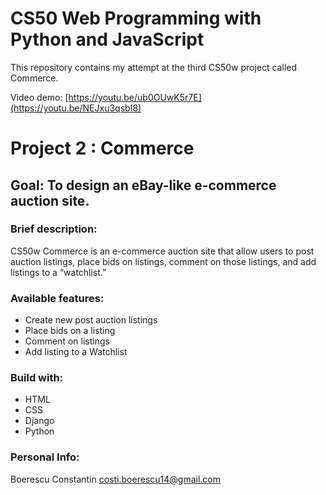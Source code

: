 # CS50 Web Programming with Python and JavaScript
This repository contains my attempt at the third CS50w project called Commerce.

Video demo: [https://youtu.be/ub0OUwK5r7E](https://youtu.be/NEJxu3qsbI8)

# Project 2 : Commerce

## Goal: To design an eBay-like e-commerce auction site.

### Brief description: 

CS50w Commerce is an e-commerce auction site that allow users to post auction listings, place bids on listings, comment on those listings, and add listings to a “watchlist.”

### Available features:
- Create new post auction listings
- Place bids on a listing
- Comment on listings
- Add listing to a Watchlist

### Build with:
- HTML
- CSS
- Django
- Python

### Personal Info:
Boerescu Constantin [costi.boerescu14@gmail.com](costi.boerescu14@gmail.com)
